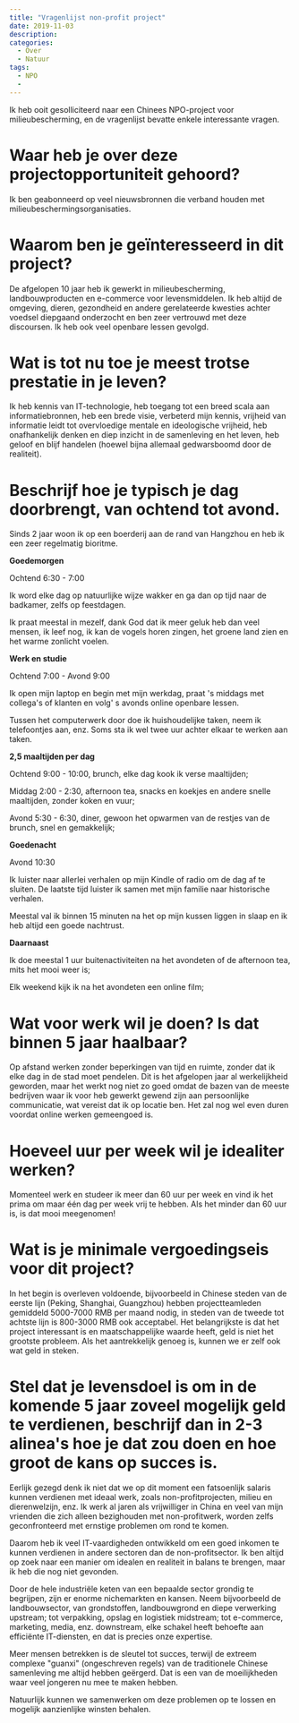 ```yaml
---
title: "Vragenlijst non-profit project"
date: 2019-11-03
description:
categories:
  - Over
  - Natuur
tags:
  - NPO
  -
---
```


Ik heb ooit gesolliciteerd naar een Chinees NPO-project voor milieubescherming, en de vragenlijst bevatte enkele interessante vragen.


# Waar heb je over deze projectopportuniteit gehoord?

Ik ben geabonneerd op veel nieuwsbronnen die verband houden met milieubeschermingsorganisaties.

# Waarom ben je geïnteresseerd in dit project?

De afgelopen 10 jaar heb ik gewerkt in milieubescherming, landbouwproducten en e-commerce voor levensmiddelen. Ik heb altijd de omgeving, dieren, gezondheid en andere gerelateerde kwesties achter voedsel diepgaand onderzocht en ben zeer vertrouwd met deze discoursen. Ik heb ook veel openbare lessen gevolgd.

# Wat is tot nu toe je meest trotse prestatie in je leven?

Ik heb kennis van IT-technologie, heb toegang tot een breed scala aan informatiebronnen, heb een brede visie, verbeterd mijn kennis, vrijheid van informatie leidt tot overvloedige mentale en ideologische vrijheid, heb onafhankelijk denken en diep inzicht in de samenleving en het leven, heb geloof en blijf handelen (hoewel bijna allemaal gedwarsboomd door de realiteit).

# Beschrijf hoe je typisch je dag doorbrengt, van ochtend tot avond.

Sinds 2 jaar woon ik op een boerderij aan de rand van Hangzhou en heb ik een zeer regelmatig bioritme.

**Goedemorgen**

Ochtend 6:30 - 7:00

Ik word elke dag op natuurlijke wijze wakker en ga dan op tijd naar de badkamer, zelfs op feestdagen.

Ik praat meestal in mezelf, dank God dat ik meer geluk heb dan veel mensen, ik leef nog, ik kan de vogels horen zingen, het groene land zien en het warme zonlicht voelen.

**Werk en studie**

Ochtend 7:00 - Avond 9:00

Ik open mijn laptop en begin met mijn werkdag, praat 's middags met collega's of klanten en volg' s avonds online openbare lessen.

Tussen het computerwerk door doe ik huishoudelijke taken, neem ik telefoontjes aan, enz. Soms sta ik wel twee uur achter elkaar te werken aan taken.

**2,5 maaltijden per dag**

Ochtend 9:00 - 10:00, brunch, elke dag kook ik verse maaltijden;

Middag 2:00 - 2:30, afternoon tea, snacks en koekjes en andere snelle maaltijden, zonder koken en vuur;

Avond 5:30 - 6:30, diner, gewoon het opwarmen van de restjes van de brunch, snel en gemakkelijk;

**Goedenacht**

Avond 10:30

Ik luister naar allerlei verhalen op mijn Kindle of radio om de dag af te sluiten. De laatste tijd luister ik samen met mijn familie naar historische verhalen.

Meestal val ik binnen 15 minuten na het op mijn kussen liggen in slaap en ik heb altijd een goede nachtrust.

**Daarnaast**

Ik doe meestal 1 uur buitenactiviteiten na het avondeten of de afternoon tea, mits het mooi weer is;

Elk weekend kijk ik na het avondeten een online film;


# Wat voor werk wil je doen? Is dat binnen 5 jaar haalbaar?

Op afstand werken zonder beperkingen van tijd en ruimte, zonder dat ik elke dag in de stad moet pendelen. Dit is het afgelopen jaar al werkelijkheid geworden, maar het werkt nog niet zo goed omdat de bazen van de meeste bedrijven waar ik voor heb gewerkt gewend zijn aan persoonlijke communicatie, wat vereist dat ik op locatie ben. Het zal nog wel even duren voordat online werken gemeengoed is.

# Hoeveel uur per week wil je idealiter werken?

Momenteel werk en studeer ik meer dan 60 uur per week en vind ik het prima om maar één dag per week vrij te hebben. Als het minder dan 60 uur is, is dat mooi meegenomen!

# Wat is je minimale vergoedingseis voor dit project?

In het begin is overleven voldoende, bijvoorbeeld in Chinese steden van de eerste lijn (Peking, Shanghai, Guangzhou) hebben projectteamleden gemiddeld 5000-7000 RMB per maand nodig, in steden van de tweede tot achtste lijn is 800-3000 RMB ook acceptabel. Het belangrijkste is dat het project interessant is en maatschappelijke waarde heeft, geld is niet het grootste probleem. Als het aantrekkelijk genoeg is, kunnen we er zelf ook wat geld in steken.

# Stel dat je levensdoel is om in de komende 5 jaar zoveel mogelijk geld te verdienen, beschrijf dan in 2-3 alinea's hoe je dat zou doen en hoe groot de kans op succes is.

Eerlijk gezegd denk ik niet dat we op dit moment een fatsoenlijk salaris kunnen verdienen met ideaal werk, zoals non-profitprojecten, milieu en dierenwelzijn, enz. Ik werk al jaren als vrijwilliger in China en veel van mijn vrienden die zich alleen bezighouden met non-profitwerk, worden zelfs geconfronteerd met ernstige problemen om rond te komen.

Daarom heb ik veel IT-vaardigheden ontwikkeld om een goed inkomen te kunnen verdienen in andere sectoren dan de non-profitsector. Ik ben altijd op zoek naar een manier om idealen en realiteit in balans te brengen, maar ik heb die nog niet gevonden.

Door de hele industriële keten van een bepaalde sector grondig te begrijpen, zijn er enorme nichemarkten en kansen. Neem bijvoorbeeld de landbouwsector, van grondstoffen, landbouwgrond en diepe verwerking upstream; tot verpakking, opslag en logistiek midstream; tot e-commerce, marketing, media, enz. downstream, elke schakel heeft behoefte aan efficiënte IT-diensten, en dat is precies onze expertise.

Meer mensen betrekken is de sleutel tot succes, terwijl de extreem complexe "guanxi" (ongeschreven regels) van de traditionele Chinese samenleving me altijd hebben geërgerd. Dat is een van de moeilijkheden waar veel jongeren nu mee te maken hebben.

Natuurlijk kunnen we samenwerken om deze problemen op te lossen en mogelijk aanzienlijke winsten behalen.
